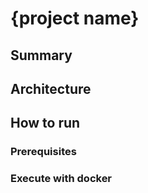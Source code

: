 # {project name}

## Summary

## Architecture

## How to run
### Prerequisites
### Execute with docker
